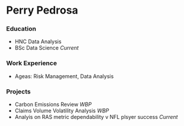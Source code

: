 # Perry Pedrosa

### Education
- HNC Data Analysis
- BSc Data Science *Current*

### Work Experience
- Ageas: Risk Management, Data Analysis

### Projects
- Carbon Emissions Review *WBP*
- Claims Volume Volatility Analysis *WBP*
- Analyis on RAS metric dependability v NFL plsyer success *Current*
